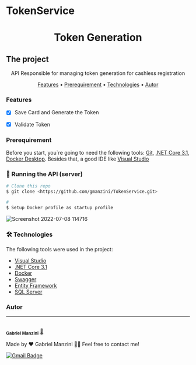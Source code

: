 # TokenService
<h1 align="center">Token Generation</h1>

## The project
<p align="center">API Responsible for managing token generation for cashless registration</p>




<p align="center">
 <a href="#Features">Features</a> •
  <a href="#Prerequirement">Prerequirement</a> • 
 <a href="#Technologies">Technologies</a> • 
 <a href="#autor">Autor</a>
</p>


### Features

- [x] Save Card and Generate the Token
- [x] Validate Token


### Prerequirement

Before you start, you`re going to need the following tools: 
[Git](https://git-scm.com), [.NET Core 3.1](https://dotnet.microsoft.com/en-us/download/dotnet/3.1), [Docker Desktop](https://www.docker.com/products/docker-desktop/).
Besides that, a good IDE like [Visual Studio](https://visualstudio.microsoft.com/)

### 🎲 Running the API (server)

```bash
# Clone this repo
$ git clone <https://github.com/gmanzini/TokenService.git>

# 
$ Setup Docker profile as startup profile

```

![Screenshot 2022-07-08 114716](https://user-images.githubusercontent.com/54852015/178019422-6ad6142c-6552-4203-9e09-ade2434c58a8.jpg)


### 🛠 Technologies

The following tools were used in the project:

- [Visual Studio](https://visualstudio.microsoft.com/)
- [.NET Core 3.1](https://dotnet.microsoft.com/en-us/download/dotnet/3.1)
- [Docker](https://www.docker.com/products/docker-desktop/)
- [Swagger](https://swagger.io/)
- [Entity Framework](https://docs.microsoft.com/en-us/ef/)
- [SQL Server]([https://swagger.io/](https://www.microsoft.com/en-us/sql-server/sql-server-downloads))

### Autor
---


 <br />
 <sub><b>Gabriel Manzini</b></sub></a> <a href="https://github.com/gmanzini" title="Manzini">🚀</a>


Made by ❤️  Gabriel Manzini 👋🏽 Feel free to contact me!


[![Gmail Badge](https://img.shields.io/badge/-manzini.gabriel@hotmail.com-c14438?style=flat-square&logo=Gmail&logoColor=white&link=mailto:manzini.gabriel@hotmail.com)](mailto:manzini.gabriel@hotmail.com)

